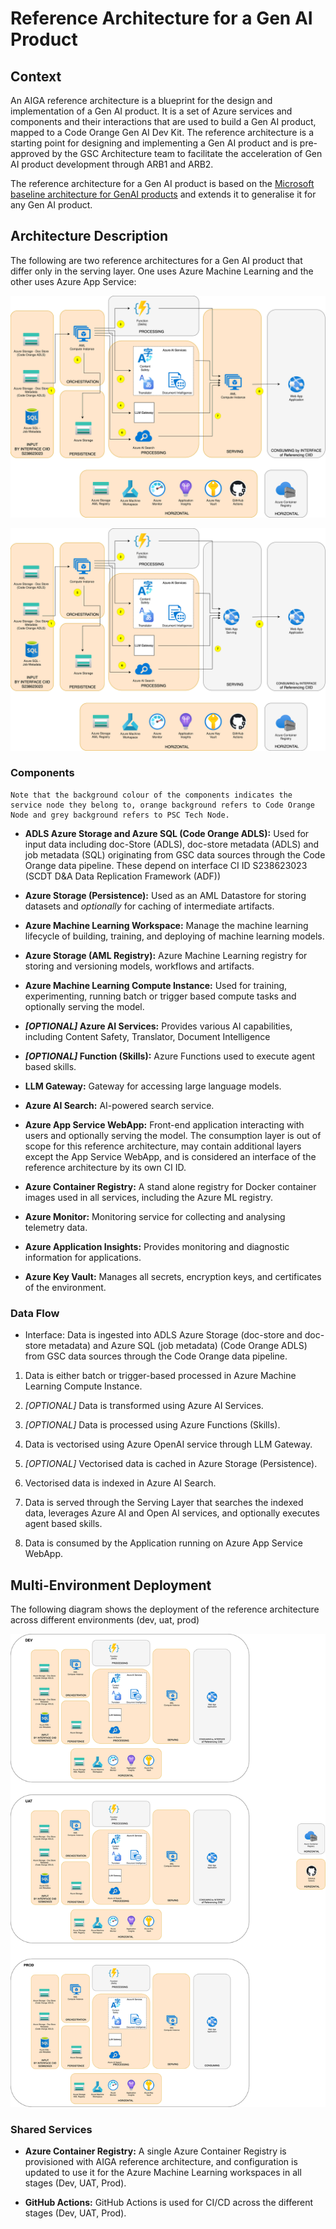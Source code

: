# Reference Architecture for a Gen AI Product

## Context

An AIGA reference architecture is a blueprint for the design and implementation of a Gen AI product.
It is a set of Azure services and components and their interactions that are used to build a Gen AI product, mapped to a Code Orange Gen AI Dev Kit.
The reference architecture is a starting point for designing and implementing a Gen AI product and is pre-approved by the GSC Architecture team to facilitate the acceleration of Gen AI product development through ARB1 and ARB2.

The reference architecture for a Gen AI product is based on the [Microsoft baseline architecture for GenAI products](https://learn.microsoft.com/en-us/azure/architecture/ai-ml/architecture/baseline-openai-e2e-chat) and extends it to generalise it for any Gen AI product.

## Architecture Description

The following are two reference architectures for a Gen AI product that differ only in the serving layer. One uses Azure Machine Learning and the other uses Azure App Service:

![Image of Reference Architecture serving from AML](assets/AIGA%20Reference%20Architecture%20-%20AML%20Serving.svg)

![Image of Reference Architecture serving from App Service](assets/AIGA%20Reference%20Architecture%20-%20Webapp%20Serving.svg)

### Components

``` fenced
Note that the background colour of the components indicates the service node they belong to, orange background refers to Code Orange Node and grey background refers to PSC Tech Node.
```

- **ADLS Azure Storage and Azure SQL (Code Orange ADLS):** Used for input data including doc-Store (ADLS), doc-store metadata (ADLS) and job metadata (SQL) originating from GSC data sources through the Code Orange data pipeline. These depend on interface CI ID S238623023 (SCDT D&A Data Replication Framework (ADF))

- **Azure Storage (Persistence):** Used as an AML Datastore for storing datasets and *optionally* for caching of intermediate artifacts.

- **Azure Machine Learning Workspace:** Manage the machine learning lifecycle of building, training, and deploying of machine learning models.

- **Azure Storage (AML Registry):** Azure Machine Learning registry for storing and versioning models, workflows and artifacts.

- **Azure Machine Learning Compute Instance:** Used for training, experimenting, running batch or trigger based compute tasks and optionally serving the model.

- ***[OPTIONAL]* Azure AI Services:** Provides various AI capabilities, including Content Safety, Translator, Document Intelligence

- ***[OPTIONAL]* Function (Skills):** Azure Functions used to execute agent based skills.

- **LLM Gateway:** Gateway for accessing large language models.

- **Azure AI Search:** AI-powered search service.

- **Azure App Service WebApp:** Front-end application interacting with users and optionally serving the model. The consumption layer is out of scope for this reference architecture, may contain additional layers except the App Service WebApp, and is considered an interface of the reference architecture by its own CI ID.

- **Azure Container Registry:** A stand alone registry for Docker container images used in all services, including the Azure ML registry.

- **Azure Monitor:** Monitoring service for collecting and analysing telemetry data.

- **Azure Application Insights:** Provides monitoring and diagnostic information for applications.

- **Azure Key Vault:** Manages all secrets, encryption keys, and certificates of the environment.

### Data Flow

- Interface: Data is ingested into ADLS Azure Storage (doc-store and doc-store metadata) and Azure SQL (job metadata) (Code Orange ADLS) from GSC data sources through the Code Orange data pipeline.

1. Data is either batch or trigger-based processed in Azure Machine Learning Compute Instance.

1. *[OPTIONAL]* Data is transformed using Azure AI Services.

1. *[OPTIONAL]* Data is processed using Azure Functions (Skills).

1. Data is vectorised using Azure OpenAI service through LLM Gateway.

1. *[OPTIONAL]* Vectorised data is cached in Azure Storage (Persistence).

1. Vectorised data is indexed in Azure AI Search.

1. Data is served through the Serving Layer that searches the indexed data, leverages Azure AI and Open AI services, and optionally executes agent based skills.

1. Data is consumed by the Application running on Azure App Service WebApp.

## Multi-Environment Deployment

The following diagram shows the deployment of the reference architecture across different environments (dev, uat, prod)

![Image of Multiple Environment Deployment](assets/AIGA%20Multiple%20environment.svg)

### Shared Services

- **Azure Container Registry:** A single Azure Container Registry is provisioned with AIGA reference architecture, and configuration is updated to use it for the Azure Machine Learning workspaces in all stages (Dev, UAT, Prod).

- **GitHub Actions:** GitHub Actions is used for CI/CD across the different stages (Dev, UAT, Prod).
